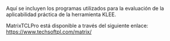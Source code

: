 Aquí se incluyen los programas utilizados para la evaluación de la aplicabilidad práctica de la herramienta KLEE.

MatrixTCLPro está disponible a través del siguiente enlace: https://www.techsoftpl.com/matrix/
